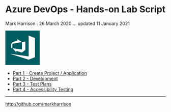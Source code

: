 # Azure DevOps - Hands-on Lab Script

Mark Harrison : 26 March 2020 ... updated 11 January 2021

![](Images/devops.png)

- [Part 1 - Create Project / Application](azuredevops-1.md)
- [Part 2 - Development](azuredevops-2.md)
- [Part 3 - Test Plans](azuredevops-3.md)
- [Part 4 - Accessibility Testing](azuredevops-4.md)

---

<http://github.com/markharrison>
